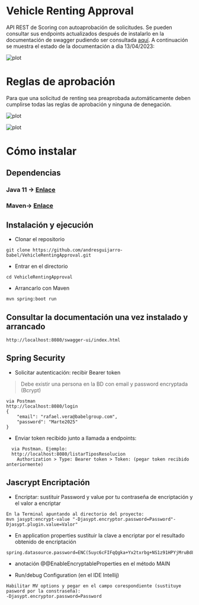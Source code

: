 # Vehicle Renting Approval

API REST de Scoring con autoaprobación de solicitudes. Se pueden consultar sus endpoints actualizados después de instalarlo en la documentación de swagger pudiendo ser consultada [aquí](http://localhost:8080/swagger-ui/index.html). A continuación se muestra el estado de la documentación a dia 13/04/2023:

![plot](src/main/resources/images/documentacion.png)



# Reglas de aprobación

Para que una solicitud de renting sea preaprobada automáticamente deben cumplirse todas las reglas de aprobación y ninguna de denegación.

![plot](src/main/resources/images/reglas_aprobacion.png)

![plot](src/main/resources/images/reglas_denegacion.png)



# Cómo instalar
## Dependencias


### Java 11 -> [Enlace](https://oracle.com/es/java/technologies/javase/jdk11-archive-downloads.html)

### Maven-> [Enlace](https://maven.apache.org/download.cgi)

## Instalación y ejecución
+ Clonar el repositorio
```
git clone https://github.com/andresguijarro-babel/VehicleRentingApproval.git
```

+ Entrar en el directorio
  
```
cd VehicleRentingApproval
```

+ Arrancarlo con Maven

 ```
mvn spring:boot run
```
## Consultar la documentación una vez instalado y arrancado

```
http://localhost:8080/swagger-ui/index.html
```

## Spring Security
+ Solicitar autenticación: recibir Bearer token
> Debe existir una persona en la BD con email y password encryptada (Bcrypt)
```
via Postman
http://localhost:8080/login
{
    "email": "rafael.vera@babelgroup.com",
    "password": "Marte2025"
}
```
+ Enviar token recibido junto a llamada a endpoints:

```
  via Postman. Ejemplo:
  http://localhost:8080/listarTiposResolucion
    Authorization > Type: Bearer token > Token: (pegar token recibido anteriormente)
```

## Jascrypt Encriptación
+ Encriptar: sustituir Password y value por tu contraseña de encriptación y el valor a encriptar
```
En la Terminal apuntando al directorio del proyecto:
mvn jasypt:encrypt-value "-Djasypt.encryptor.password=Password"-Djasypt.plugin.value=Valor"
```
+ En application properties sustituir la clave a encriptar por el resultado obtenido de encriptación
```
spring.datasource.password=ENC(5uyc6cFIFqQgka+Yx2txrbg+NS1z91HPYjMruBd8KkK0r6EeVMWWyhLuP8Yn/+lI)
```
+ anotación @@EnableEncryptableProperties en el método MAIN

+ Run/debug Configuration (en el IDE Intellij)
```
Habilitar MV options y pegar en el campo corespondiente (sustituye pasword por la constraseña):
-Djasypt.encryptor.password=Password
```